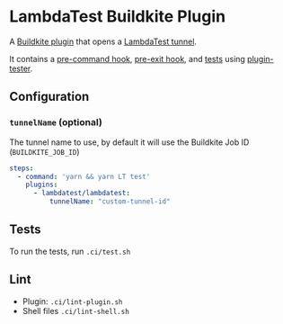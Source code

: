 # LambdaTest Buildkite Plugin

A [Buildkite plugin](https://buildkite.com/docs/agent/v3/plugins) that opens a [LambdaTest tunnel](https://www.lambdatest.com/support/docs/testing-locally-hosted-pages/).

It contains a [pre-command hook](hooks/pre-command), [pre-exit hook](hooks/pre-exit), and [tests](tests/command.bats) using [plugin-tester](https://github.com/buildkite-plugins/plugin-tester).

## Configuration

### `tunnelName` (optional)

The tunnel name to use, by default it will use the Buildkite Job ID (`BUILDKITE_JOB_ID`)

```yml
steps:
  - command: 'yarn && yarn LT test'
    plugins:
      - lambdatest/lambdatest:
          tunnelName: "custom-tunnel-id"
```
## Tests
To run the tests, run `.ci/test.sh`

## Lint

* Plugin: `.ci/lint-plugin.sh`
* Shell files `.ci/lint-shell.sh`

